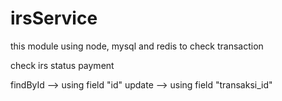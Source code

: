 # irsService

this module using node, mysql and redis to check transaction

check irs status payment

findById 	--> using field "id"
update 	  	--> using field "transaksi_id"